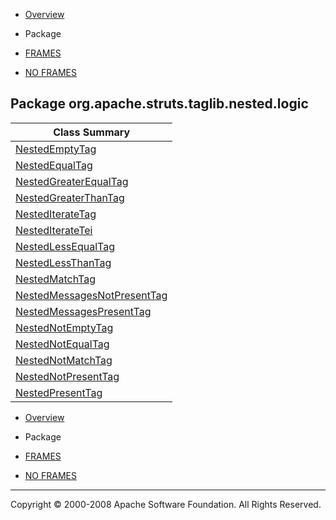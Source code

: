 -   [Overview](../../../../../../overview-summary.html.md)
-   Package

-   [FRAMES](../../../../../../index.html.md)
-   [NO FRAMES](package-summary.html.md)

Package org.apache.struts.taglib.nested.logic
---------------------------------------------

| Class Summary                                                   |
|-----------------------------------------------------------------|
| [NestedEmptyTag](NestedEmptyTag.html.md)                           |
| [NestedEqualTag](NestedEqualTag.html.md)                           |
| [NestedGreaterEqualTag](NestedGreaterEqualTag.html.md)             |
| [NestedGreaterThanTag](NestedGreaterThanTag.html.md)               |
| [NestedIterateTag](NestedIterateTag.html.md)                       |
| [NestedIterateTei](NestedIterateTei.html.md)                       |
| [NestedLessEqualTag](NestedLessEqualTag.html.md)                   |
| [NestedLessThanTag](NestedLessThanTag.html.md)                     |
| [NestedMatchTag](NestedMatchTag.html.md)                           |
| [NestedMessagesNotPresentTag](NestedMessagesNotPresentTag.html.md) |
| [NestedMessagesPresentTag](NestedMessagesPresentTag.html.md)       |
| [NestedNotEmptyTag](NestedNotEmptyTag.html.md)                     |
| [NestedNotEqualTag](NestedNotEqualTag.html.md)                     |
| [NestedNotMatchTag](NestedNotMatchTag.html.md)                     |
| [NestedNotPresentTag](NestedNotPresentTag.html.md)                 |
| [NestedPresentTag](NestedPresentTag.html.md)                       |

-   [Overview](../../../../../../overview-summary.html.md)
-   Package

-   [FRAMES](../../../../../../index.html.md)
-   [NO FRAMES](package-summary.html.md)

------------------------------------------------------------------------

Copyright © 2000-2008 Apache Software Foundation. All Rights Reserved.
